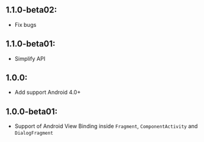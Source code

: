 ## 1.1.0-beta02:

- Fix bugs

## 1.1.0-beta01:

- Simplify API

## 1.0.0:

- Add support Android 4.0+

## 1.0.0-beta01:

- Support of Android View Binding inside `Fragment`, `ComponentActivity` and `DialogFragment`
